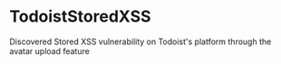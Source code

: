 # TodoistStoredXSS
Discovered Stored XSS vulnerability on Todoist's platform through the avatar upload feature
